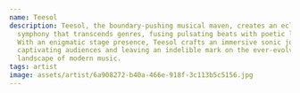 ```yaml
---
name: Teesol
description: Teesol, the boundary-pushing musical maven, creates an eclectic
  symphony that transcends genres, fusing pulsating beats with poetic lyricism.
  With an enigmatic stage presence, Teesol crafts an immersive sonic journey,
  captivating audiences and leaving an indelible mark on the ever-evolving
  landscape of modern music.
tags: artist
image: assets/artist/6a908272-b40a-466e-918f-3c113b5c5156.jpg
---
```

